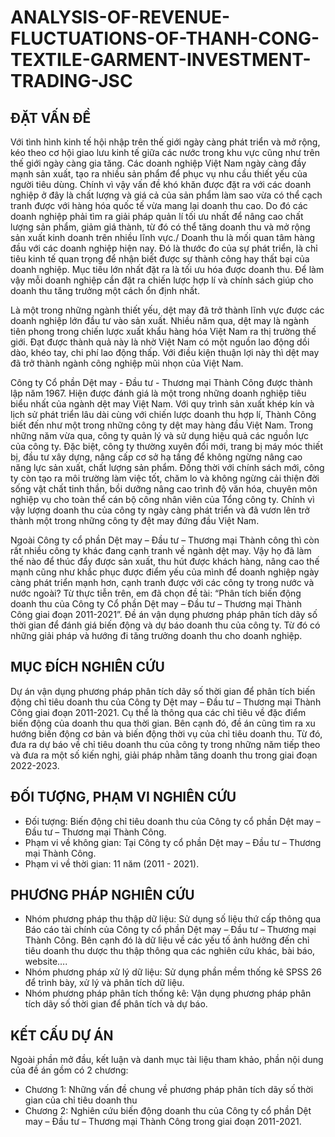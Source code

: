 # ANALYSIS-OF-REVENUE-FLUCTUATIONS-OF-THANH-CONG-TEXTILE-GARMENT-INVESTMENT-TRADING-JSC
## ĐẶT VẤN ĐỀ
   Với tình hình kinh tế hội nhập trên thế giới ngày càng phát triển và mở rộng, kéo theo cơ hội giao lưu kinh tế giữa các nước trong khu vực cũng như trên thế giới ngày càng gia tăng. Các doanh nghiệp Việt Nam ngày càng đầy mạnh sản xuất, tạo ra nhiều sản phẩm để phục vụ nhu cầu thiết yếu của người tiêu dùng. Chính vì vậy vấn đề khó khăn được đặt ra với các doanh nghiệp ở đây là chất lượng và giá cả của sản phẩm làm sao vừa có thể cạch tranh được với hàng hóa quốc tế vừa mang lại doanh thu cao. Do đó các doanh nghiệp phải tìm ra giải pháp quản lí tối ưu nhất để nâng cao chất lượng sản phẩm, giảm giá thành, từ đó có thể tăng doanh thu và mở rộng sản xuất kinh doanh trên nhiều lĩnh vực./
   Doanh thu là mối quan tâm hàng đầu với các doanh nghiệp hiện nay. Đó là thước đo của sự phát triển, là chỉ tiêu kinh tế quan trọng để nhận biết được sự thành công hay thất bại của doanh nghiệp. Mục tiêu lớn nhất đặt ra là tối ưu hóa được doanh thu. Để làm vậy mỗi doanh nghiệp cần đặt ra chiến lược hợp lí và chính sách giúp cho doanh thu tăng trưởng một cách ổn định nhất.
   
   Là một trong những ngành thiết yếu, dệt may đã trở thành lĩnh vực được các doanh nghiệp lớn đầu tư vào sản xuất. Nhiều năm qua, dệt may là ngành tiên phong trong chiến lược xuất khẩu hàng hóa Việt Nam ra thị trường thế giới. Đạt được thành quả này là nhờ Việt Nam có một nguồn lao động dồi dào, khéo tay, chi phí lao động thấp. Với điều kiện thuận lợi này thì dệt may đã trở thành ngành công nghiệp mũi nhọn của Việt Nam.
   
   Công ty Cổ phần Dệt may - Đầu tư - Thương mại Thành Công được thành lập năm 1967. Hiện được đánh giá là một trong những doanh nghiệp tiêu biểu nhất của ngành dệt may Việt Nam. Với quy trình sản xuất khép kín và lịch sử phát triển lâu dài cùng với chiến lược doanh thu hợp lí, Thành Công biết đến như một trong những công ty dệt may hàng đầu Việt Nam. Trong những năm vừa qua, công ty quản lý và sử dụng hiệu quả các nguồn lực của công ty. Đặc biệt, công ty thường xuyên đổi mới, trang bị máy móc thiết bị, đầu tư xây dựng, nâng cấp cơ sở hạ tầng để không ngừng nâng cao năng lực sản xuất, chất lượng sản phẩm. Đồng thời với chính sách mới, công ty còn tạo ra môi trường làm việc tốt, chăm lo và không ngừng cải thiện đời sống vật chất tinh thần, bồi dưỡng nâng cao trình độ văn hóa, chuyên môn nghiệp vụ cho toàn thể cán bộ công nhân viên của Tổng công ty. Chính vì vậy lượng doanh thu của công ty ngày càng phát triển và đã vươn lên trở thành một trong những công ty đệt may đứng đầu Việt Nam.
   
   Ngoài Công ty cổ phần Dệt may – Đầu tư – Thương mại Thành công thì còn rất nhiều công ty khác đang cạnh tranh về ngành dệt may. Vậy họ đã làm thế nào để thúc đẩy được sản xuất, thu hút được khách hàng, nâng cao thế mạnh cũng như khắc phục được điểm yếu của mình để doanh nghiệp ngày càng phát triển mạnh hơn, cạnh tranh được với các công ty trong nước và nước ngoài? Từ thực tiễn trên, em đã chọn đề tài: “Phân tích biến động doanh thu của Công ty Cổ phần Dệt may – Đầu tư – Thương mại Thành Công giai đoạn 2011-2021”. Đề án vận dụng phương pháp phân tích dãy số thời gian để đánh giá biến động và dự báo doanh thu của công ty. Từ đó có những giải pháp và hướng đi tăng trưởng doanh thu cho doanh nghiệp.
## MỤC ĐÍCH NGHIÊN CỨU
   Dự án vận dụng phương pháp phân tích dãy số thời gian để phân tích biến động chỉ tiêu doanh thu của Công ty Dệt may – Đầu tư – Thương mại Thành Công giai đoạn 2011-2021. Cụ thể là thông qua các chỉ tiêu về đặc điểm biến động của doanh thu qua thời gian. Bên cạnh đó, đề án cũng tìm ra xu hướng biến động cơ bản và biến động thời vụ của chỉ tiêu doanh thu. Từ đó, đưa ra dự báo về chỉ tiêu doanh thu của công ty trong những năm tiếp theo và đưa ra một số kiến nghị, giải pháp nhằm tăng doanh thu trong giai đoạn 2022-2023.
## ĐỐI TƯỢNG, PHẠM VI NGHIÊN CỨU
- Đối tượng: Biến động chỉ tiêu doanh thu của Công ty cổ phần Dệt may – Đầu tư – Thương mại Thành Công.
- Phạm vi về không gian: Tại Công ty cổ phần Dệt may – Đầu tư – Thương mại Thành Công.
- Phạm vi về thời gian: 11 năm (2011 - 2021).
## PHƯƠNG PHÁP NGHIÊN CỨU
- Nhóm phương pháp thu thập dữ liệu: Sử dụng số liệu thứ cấp thông qua Báo cáo tài chính của Công ty cổ phần Dệt may – Đầu tư – Thương mại Thành Công. Bên cạnh đó là dữ liệu về các yếu tố ảnh hưởng đến chỉ tiêu doanh thu dược thu thập thông qua các nghiên cứu khác, bài báo, website….
- Nhóm phương pháp xử lý dữ liệu: Sử dụng phần mềm thống kê SPSS 26 để trình bày, xử lý và phân tích dữ liệu.
- Nhóm phương pháp phân tích thống kê: Vận dụng phương pháp phân tích dãy số thời gian để phân tích và dự báo.
## KẾT CẤU DỰ ÁN
Ngoài phần mở đầu, kết luận và danh mục tài liệu tham khảo, phần nội dung của đề án gồm có 2 chương:
- Chương 1: Những vấn đề chung về phương pháp phân tích dãy số thời gian của chỉ tiêu doanh thu
- Chương 2: Nghiên cứu biến động doanh thu của Công ty cổ phần Dệt may – Đầu tư – Thương mại Thành Công trong giai đoạn 2011-2021.
